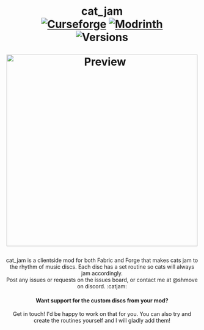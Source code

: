 <h1 align="center">cat_jam  <br>
    <a href="https://www.curseforge.com/minecraft/mc-mods/cat_jam"><img src="https://cf.way2muchnoise.eu/859716.svg" alt="Curseforge"></a>
    <a href="https://modrinth.com/mod/cat_jam"><img src="https://img.shields.io/modrinth/dt/cat_jam?logo=modrinth&label=&suffix=%20&style=flat&color=242629&labelColor=5ca424&logoColor=1c1c1c" alt="Modrinth"></a> <br>
    <img src="https://cf.way2muchnoise.eu/versions/859716_all.svg" alt="Versions"> <br>
    <p align="center"><img src="https://github.com/shmove/cat_jam/blob/1.20/preview.gif?raw=true" alt="Preview" width="500"></p>
</h1>

<p align="center">cat_jam is a clientside mod for both Fabric and Forge that makes cats jam to the rhythm of music discs. Each disc has a set routine so cats will always jam accordingly. <br>
Post any issues or requests on the issues board, or contact me at @shmove on discord. :catjam:</p>

<h4 align="center">Want support for the custom discs from your mod?</h4>
<p align="center">Get in touch! I'd be happy to work on that for you. You can also try and create the routines yourself and I will gladly add them!</p>